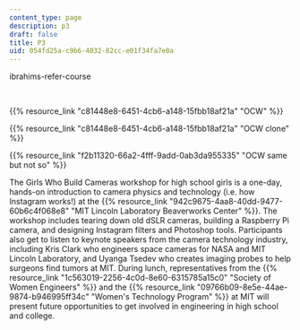 ```yaml
---
content_type: page
description: p3
draft: false
title: P3
uid: 054fd25a-c9b6-4032-82cc-e01f34fa7e0a
---
```

ibrahims-refer-course

 

{{% resource_link "c81448e8-6451-4cb6-a148-15fbb18af21a" "OCW" %}}

{{% resource_link "c81448e8-6451-4cb6-a148-15fbb18af21a" "OCW clone" %}}

{{% resource_link "f2b11320-66a2-4fff-9add-0ab3da955335" "OCW same but not so" %}}

The Girls Who Build Cameras workshop for high school girls is a one-day, hands-on introduction to camera physics and technology (i.e. how Instagram works!) at the {{% resource_link "942c9675-4aa8-40dd-9477-60b6c4f068e8" "MIT Lincoln Laboratory Beaverworks Center" %}}. The workshop includes tearing down old dSLR cameras, building a Raspberry Pi camera, and designing Instagram filters and Photoshop tools. Participants also get to listen to keynote speakers from the camera technology industry, including Kris Clark who engineers space cameras for NASA and MIT Lincoln Laboratory, and Uyanga Tsedev who creates imaging probes to help surgeons find tumors at MIT. During lunch, representatives from the {{% resource_link "1c563019-2256-4c0d-8e60-6315785a15c0" "Society of Women Engineers" %}} and the {{% resource_link "09766b09-8e5e-44ae-9874-b946995ff34c" "Women's Technology Program" %}} at MIT will present future opportunities to get involved in engineering in high school and college.